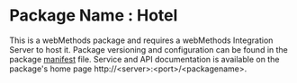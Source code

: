 # Package Name : Hotel
This is a webMethods package and requires a webMethods Integration Server to host it. Package versioning and configuration can be found in the package [manifest](./Hotel/manifest.v3) file. Service and API documentation is available on the package's home page http://&lt;server&gt;:&lt;port&gt;/&lt;packagename>.